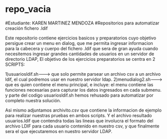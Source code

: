 # repo_vacia
#Estudiante: KAREN MARTINEZ MENDOZA
#Repositorios para automatizar creación fichero .ldif 

Este repositorio contiene ejercicios basicos y preparatorios cuyo objetivo persigue crear un menu en dialog, que me permita ingresar informacion para la cabecera y cuerpo del fichero .ldif que sera de gran ayuda cuando necesitemos ingresar grandes cantidades de usuarios en un servidor de directorio LDAP, El objetivo de los ejercicios preparatorios se centra en 2 SCRIPTS: 

1)usuariosldif.sh---> que solo permite parsear un archivo csv a un archivo ldif, el cual podremos usar en nuestro servidor ldap. 
2)menudialog2.sh---> que es quien contiene el menu principal, e incluye:
                     el menu contiene las funciones necesarias para capturar los datos ingresados en cada submenu.
                     y parte del codigo usuariosldif.sh hemos rehusado para automatizar por completo nuestra solución.
                     
 Asi mismo adjuntamos archivito.csv que contiene la informacion de ejemplo para realizar nuestras pruebas en ambos scripts.
 Y el archivo resultado usuarios.ldif  que contendra todas las lineas que involucra el formato del archivo LDIF para cada usuario contenido en nuestro csv, y que finalmente sera el que ejecutaremos en nuestro servidor LDAP.
 

